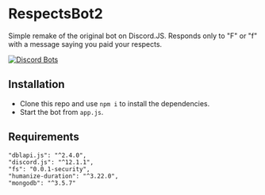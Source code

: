 # RespectsBot2
 Simple remake of the original bot on Discord.JS. Responds only to "F" or "f" with a message saying you paid your respects.

[![Discord Bots](https://top.gg/api/widget/468171246018756609.svg)](https://top.gg/bot/468171246018756609)

## Installation

 - Clone this repo and use `npm i` to install the dependencies.
 - Start the bot from `app.js`.

## Requirements

```
"dblapi.js": "^2.4.0",
"discord.js": "^12.1.1",
"fs": "0.0.1-security",
"humanize-duration": "^3.22.0",
"mongodb": "^3.5.7"
```
